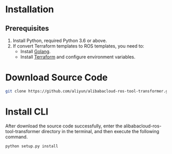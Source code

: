 # Installation
## Prerequisites
1. Install Python, required Python 3.6 or above.
2. If convert Terraform templates to ROS templates, you need to:
    - Install [Golang](https://golang.google.cn/dl/).
    - Install [Terraform](https://www.terraform.io/downloads.html) and configure environment variables.

# Download Source Code
```bash
git clone https://github.com/aliyun/alibabacloud-ros-tool-transformer.git
```

# Install CLI
After download the source code successfully, enter the alibabacloud-ros-tool-transformer directory in the terminal, and then execute the following command.

```bash
python setup.py install
```
